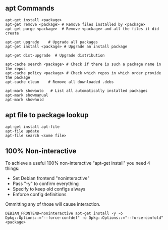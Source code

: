 ## apt Commands

    apt-get install <package> 
    apt-get remove <package> # Remove files installed by <package>
    apt-get purge <package>  # Remove <package> and all the files it did create

    apt-get upgrade    # Upgrade all packages
    apt-get install <package> # Upgrade an install package

    apt-get dist-upgrade  # Upgrade distribution

    apt-cache search <package> # Check if there is such a package name in the repos
    apt-cache policy <package> # Check which repos in which order provide the package
    apt-cache clean    # Remove all downloaded .debs

    apt-mark showauto   # List all automatically installed packages
    apt-mark showmanual
    apt-mark showhold

## apt file to package lookup

    apt-get install apt-file
    apt-file update
    apt-file search <some file>

## 100% Non-interactive

To achieve a useful 100% non-interactive "apt-get install" you need 4
things:

-   Set Debian frontend "noninteractive"
-   Pass "-y" to confirm everything
-   Specify to keep old configs always
-   Enforce config definitions

Ommitting any of those will cause interaction.

    DEBIAN_FRONTEND=noninteractive apt-get install -y -o Dpkg::Options::="--force-confdef" -o Dpkg::Options::="--force-confold" <package>
